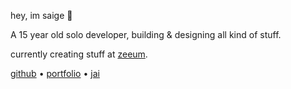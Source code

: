 hey, im saige 👋

A 15 year old solo developer, building & designing all kind of stuff.

currently creating stuff at [zeeum](https://github.com/zeeum).

[github](https://github.com/kttykat) • [portfolio](https://kat.pics) • [jai](https://jai.kat.pics)